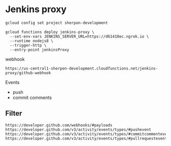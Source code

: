 Jenkins proxy
=============

```sh
gcloud config set project sherpon-development
```

```
gcloud functions deploy jenkins-proxy \
  --set-env-vars JENKINS_SERVER_URL=https://d61418ec.ngrok.io \
  --runtime nodejs8 \
  --trigger-http \
  --entry-point jenkinsProxy
```

webhook
```
https://us-central1-sherpon-development.cloudfunctions.net/jenkins-proxy/github-webhook
```
Events
- push
- commit comments

## Filter

```http
https://developer.github.com/webhooks/#payloads
https://developer.github.com/v3/activity/events/types/#pushevent
https://developer.github.com/v3/activity/events/types/#commitcommentevent
https://developer.github.com/v3/activity/events/types/#pullrequestevent
```

